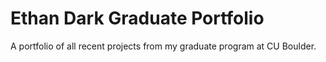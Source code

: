 # Ethan Dark Graduate Portfolio
A portfolio of all recent projects from my graduate program at CU Boulder.

